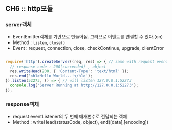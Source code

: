 ## CH6 :: http모듈

### server객체
- EventEmitter객체를 기반으로 만들어짐. 그러므로 이벤트를 연결할 수 있다.(on)
- Method : `listen`, `close()`
- Event : request, connection, close, checkContinue, upgrade, clientError

```js

require('http').createServer((req, res) => { // same with request event listener
  // response code : 200(succeeded) , object
  res.writeHead(200, { 'Content-Type': 'text/html' });
  res.end('<h1>Hello World...!</h1>');
}).listen(52273, () => { // will listen 127.0.0.1:52273
  console.log('Server Running at http://127.0.0.1:52273');
});

```

### response객체
- request eventListener의 두 번째 매개변수로 전달되는 객체
- Method : writeHead(statusCode, object), end([data],[encoding]) 